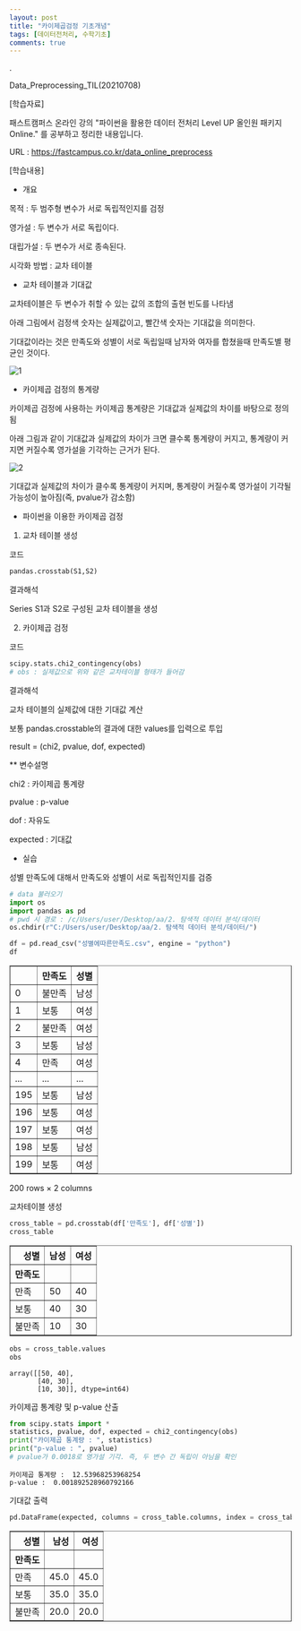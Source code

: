 ```yaml
---
layout: post
title: "카이제곱검정 기초개념"
tags: [데이터전처리, 수학기초]
comments: true
---
```


.

Data_Preprocessing_TIL(20210708)

[학습자료]

패스트캠퍼스 온라인 강의 "파이썬을 활용한 데이터 전처리 Level UP 올인원 패키지 Online." 를 공부하고 정리한 내용입니다.

URL : https://fastcampus.co.kr/data_online_preprocess

[학습내용]

- 개요

목적 : 두 범주형 변수가 서로 독립적인지를 검정

영가설 : 두 변수가 서로 독립이다.

대립가설 : 두 변수가 서로 종속된다.

시각화 방법 : 교차 테이블

- 교차 테이블과 기대값

교차테이블은 두 변수가 취할 수 있는 값의 조합의 출현 빈도를 나타냄

아래 그림에서 검정색 숫자는 실제값이고, 빨간색 숫자는 기대값을 의미한다. 

기대값이라는 것은 만족도와 성별이 서로 독립일때 남자와 여자를 합쳤을때 만족도별 평균인 것이다.

![1](https://user-images.githubusercontent.com/41605276/124910081-2475a180-e026-11eb-8b51-acc313e3dc15.PNG)

- 카이제곱 검정의 통계량

카이제곱 검정에 사용하는 카이제곱 통계량은 기대값과 실제값의 차이를 바탕으로 정의됨

아래 그림과 같이 기대값과 실제값의 차이가 크면 클수록 통계량이 커지고, 통계량이 커지면 커질수록 영가설을 기각하는 근거가 된다. 

![2](https://user-images.githubusercontent.com/41605276/124910225-538c1300-e026-11eb-88b7-a2c9a5085eb9.PNG)

기대값과 실제값의 차이가 클수록 통계량이 커지며, 통계량이 커질수록 영가설이 기각될 가능성이 높아짐(즉, pvalue가 감소함)

- 파이썬을 이용한 카이제곱 검정

1) 교차 테이블 생성

코드


```python
pandas.crosstab(S1,S2)
```

결과해석

Series S1과 S2로 구성된 교차 테이블을 생성

2) 카이제곱 검정

코드


```python
scipy.stats.chi2_contingency(obs)
# obs : 실제값으로 위와 같은 교차테이블 형태가 들어감
```

결과해석

교차 테이블의 실제값에 대한 기대값 계산

보통 pandas.crosstable의 결과에 대한 values를 입력으로 투입

result = (chi2, pvalue, dof, expected)

** 변수설명

chi2 : 카이제곱 통계량

pvalue : p-value

dof : 자유도

expected : 기대값

- 실습

성별 만족도에 대해서 만족도와 성별이 서로 독립적인지를 검증


```python
# data 불러오기
import os
import pandas as pd
# pwd 시 경로 : /c/Users/user/Desktop/aa/2. 탐색적 데이터 분석/데이터
os.chdir(r"C:/Users/user/Desktop/aa/2. 탐색적 데이터 분석/데이터/")

df = pd.read_csv("성별에따른만족도.csv", engine = "python")
df
```




<div>
<style scoped>
    .dataframe tbody tr th:only-of-type {
        vertical-align: middle;
    }

    .dataframe tbody tr th {
        vertical-align: top;
    }

    .dataframe thead th {
        text-align: right;
    }
</style>
<table border="1" class="dataframe">
  <thead>
    <tr style="text-align: right;">
      <th></th>
      <th>만족도</th>
      <th>성별</th>
    </tr>
  </thead>
  <tbody>
    <tr>
      <td>0</td>
      <td>불만족</td>
      <td>남성</td>
    </tr>
    <tr>
      <td>1</td>
      <td>보통</td>
      <td>여성</td>
    </tr>
    <tr>
      <td>2</td>
      <td>불만족</td>
      <td>여성</td>
    </tr>
    <tr>
      <td>3</td>
      <td>보통</td>
      <td>남성</td>
    </tr>
    <tr>
      <td>4</td>
      <td>만족</td>
      <td>여성</td>
    </tr>
    <tr>
      <td>...</td>
      <td>...</td>
      <td>...</td>
    </tr>
    <tr>
      <td>195</td>
      <td>보통</td>
      <td>남성</td>
    </tr>
    <tr>
      <td>196</td>
      <td>보통</td>
      <td>여성</td>
    </tr>
    <tr>
      <td>197</td>
      <td>보통</td>
      <td>여성</td>
    </tr>
    <tr>
      <td>198</td>
      <td>보통</td>
      <td>남성</td>
    </tr>
    <tr>
      <td>199</td>
      <td>보통</td>
      <td>여성</td>
    </tr>
  </tbody>
</table>
<p>200 rows × 2 columns</p>
</div>



교차테이블 생성


```python
cross_table = pd.crosstab(df['만족도'], df['성별'])
cross_table
```




<div>
<style scoped>
    .dataframe tbody tr th:only-of-type {
        vertical-align: middle;
    }

    .dataframe tbody tr th {
        vertical-align: top;
    }

    .dataframe thead th {
        text-align: right;
    }
</style>
<table border="1" class="dataframe">
  <thead>
    <tr style="text-align: right;">
      <th>성별</th>
      <th>남성</th>
      <th>여성</th>
    </tr>
    <tr>
      <th>만족도</th>
      <th></th>
      <th></th>
    </tr>
  </thead>
  <tbody>
    <tr>
      <td>만족</td>
      <td>50</td>
      <td>40</td>
    </tr>
    <tr>
      <td>보통</td>
      <td>40</td>
      <td>30</td>
    </tr>
    <tr>
      <td>불만족</td>
      <td>10</td>
      <td>30</td>
    </tr>
  </tbody>
</table>
</div>




```python
obs = cross_table.values
obs
```




    array([[50, 40],
           [40, 30],
           [10, 30]], dtype=int64)



카이제곱 통계량 및 p-value 산출 


```python
from scipy.stats import *
statistics, pvalue, dof, expected = chi2_contingency(obs)
print("카이제곱 통계량 : ", statistics)
print("p-value : ", pvalue)
# pvalue가 0.0018로 영가설 기각. 즉, 두 변수 간 독립이 아님을 확인
```

    카이제곱 통계량 :  12.53968253968254
    p-value :  0.001892528960792166
    

기대값 출력


```python
pd.DataFrame(expected, columns = cross_table.columns, index = cross_table.index)
```




<div>
<style scoped>
    .dataframe tbody tr th:only-of-type {
        vertical-align: middle;
    }

    .dataframe tbody tr th {
        vertical-align: top;
    }

    .dataframe thead th {
        text-align: right;
    }
</style>
<table border="1" class="dataframe">
  <thead>
    <tr style="text-align: right;">
      <th>성별</th>
      <th>남성</th>
      <th>여성</th>
    </tr>
    <tr>
      <th>만족도</th>
      <th></th>
      <th></th>
    </tr>
  </thead>
  <tbody>
    <tr>
      <td>만족</td>
      <td>45.0</td>
      <td>45.0</td>
    </tr>
    <tr>
      <td>보통</td>
      <td>35.0</td>
      <td>35.0</td>
    </tr>
    <tr>
      <td>불만족</td>
      <td>20.0</td>
      <td>20.0</td>
    </tr>
  </tbody>
</table>
</div>


